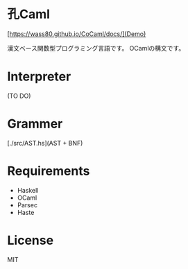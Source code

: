 # 孔Caml

[https://wass80.github.io/CoCaml/docs/](Demo)

漢文ベース関数型プログラミング言語です。
OCamlの構文です。

# Interpreter

(TO DO)

# Grammer

[./src/AST.hs](AST + BNF)

# Requirements

* Haskell
* OCaml
* Parsec
* Haste

# License

MIT
